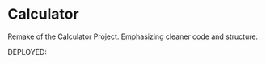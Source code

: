 # Calculator
Remake of the Calculator Project. Emphasizing cleaner code and structure. 


DEPLOYED: 
